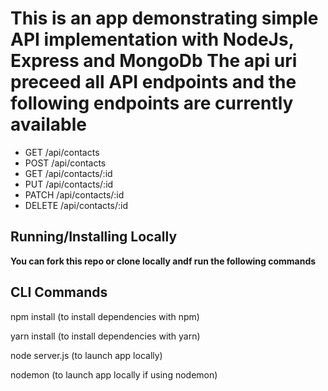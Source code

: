 # This is an app demonstrating simple API implementation with NodeJs, Express and MongoDb The api uri preceed all API endpoints and the following endpoints are currently available

- GET /api/contacts
- POST /api/contacts
- GET /api/contacts/:id
- PUT /api/contacts/:id
- PATCH /api/contacts/:id
- DELETE /api/contacts/:id

## Running/Installing Locally

**You can fork this repo or clone locally andf run the following commands**

## CLI Commands

npm install (to install dependencies with npm)

yarn install (to install dependencies with yarn)

node server.js (to launch app locally)

nodemon (to launch app locally if using nodemon)